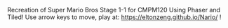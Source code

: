 Recreation of Super Mario Bros Stage 1-1 for CMPM120
Using Phaser and Tiled!
Use arrow keys to move, 
play at: https://eltonzeng.github.io/Nario/ !